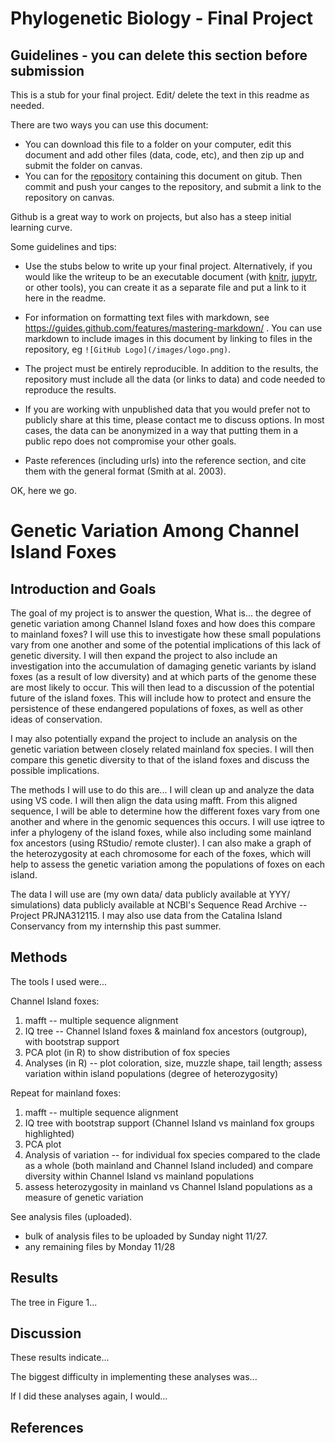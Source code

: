 # Phylogenetic Biology - Final Project

## Guidelines - you can delete this section before submission

This is a stub for your final project. Edit/ delete the text in this readme as needed.

There are two ways you can use this document:  
- You can download this file to a folder on your computer, edit this document and add other files (data, code, etc), and then zip up and submit the folder on canvas.
- You can for the [repository](finalproject) containing this document on gitub. Then commit and push your canges to the repository, and submit a link to the repository on canvas.

Github is a great way to work on projects, but also has a steep initial learning curve.


Some guidelines and tips:

- Use the stubs below to write up your final project. Alternatively, if you would like the writeup to be an executable document (with [knitr](http://yihui.name/knitr/), [jupytr](http://jupyter.org/), or other tools), you can create it as a separate file and put a link to it here in the readme.

- For information on formatting text files with markdown, see https://guides.github.com/features/mastering-markdown/ . You can use markdown to include images in this document by linking to files in the repository, eg `![GitHub Logo](/images/logo.png)`.

- The project must be entirely reproducible. In addition to the results, the repository must include all the data (or links to data) and code needed to reproduce the results.

- If you are working with unpublished data that you would prefer not to publicly share at this time, please contact me to discuss options. In most cases, the data can be anonymized in a way that putting them in a public repo does not compromise your other goals.

- Paste references (including urls) into the reference section, and cite them with the general format (Smith at al. 2003).

OK, here we go.

# Genetic Variation Among Channel Island Foxes

## Introduction and Goals

The goal of my project is to answer the question, What is... the degree of genetic variation among Channel Island foxes and how does this compare to mainland foxes? I will use this to investigate how these small populations vary from one another and some of the potential implications of this lack of genetic diversity. I will then expand the project to also include an investigation into the accumulation of damaging genetic variants by island foxes (as a result of low diversity) and at which parts of the genome these are most likely to occur. This will then lead to a discussion of the potential future of the island foxes. This will include how to protect and ensure the persistence of these endangered populations of foxes, as well as other ideas of conservation. 

I may also potentially expand the project to include an analysis on the genetic variation between closely related mainland fox species. I will then compare this genetic diversity to that of the island foxes and discuss the possible implications. 

The methods I will use to do this are...
I will clean up and analyze the data using VS code. I will then align the data using mafft. From this aligned sequence, I will be able to determine how the different foxes vary from one another and where in the genomic sequences this occurs. I will use iqtree to infer a phylogeny of the island foxes, while also including some mainland fox ancestors (using RStudio/ remote cluster). I can also make a graph of the heterozygosity at each chromosome for each of the foxes, which will help to assess the genetic variation among the populations of foxes on each island.

The data I will use are (my own data/ data publicly available at YYY/ simulations)
data publicly available at NCBI's Sequence Read Archive -- Project PRJNA312115. I may also use data from the Catalina Island Conservancy from my internship this past summer. 

## Methods

The tools I used were... 

Channel Island foxes:
1. mafft -- multiple sequence alignment
2. IQ tree -- Channel Island foxes & mainland fox ancestors (outgroup), with bootstrap support
3. PCA plot (in R) to show distribution of fox species
4. Analyses (in R) -- plot coloration, size, muzzle shape, tail length; assess variation within island populations (degree of heterozygosity)

Repeat for mainland foxes:
1. mafft -- multiple sequence alignment
2. IQ tree with bootstrap support (Channel Island vs mainland fox groups highlighted)
3. PCA plot
4. Analysis of variation -- for individual fox species compared to the clade as a whole (both mainland and Channel Island included) and compare diversity within Channel Island vs mainland populations
5. assess heterozygosity in mainland vs Channel Island populations as a measure of genetic variation


See analysis files (uploaded).
- bulk of analysis files to be uploaded by Sunday night 11/27. 
- any remaining files by Monday 11/28

## Results

The tree in Figure 1...

## Discussion

These results indicate...

The biggest difficulty in implementing these analyses was...

If I did these analyses again, I would...

## References

